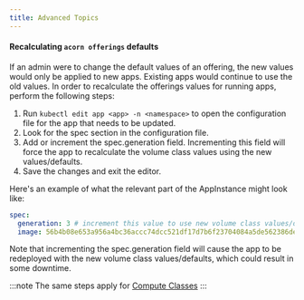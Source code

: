 ```yaml
---
title: Advanced Topics
---
```


#### Recalculating `acorn offerings` defaults
If an admin were to change the default values of an offering, the new values would only be applied to new apps. Existing apps would continue to use the old values.
In order to recalculate the offerings values for running apps, perform the following steps:

1. Run `kubectl edit app <app> -n <namespace>` to open the configuration file for the app that needs to be updated.
2. Look for the spec section in the configuration file.
3. Add or increment the spec.generation field. Incrementing this field will force the app to recalculate the volume class values using the new values/defaults.
4. Save the changes and exit the editor.

Here's an example of what the relevant part of the AppInstance might look like:

```yaml
spec:
  generation: 3 # increment this value to use new volume class values/defaults
  image: 56b4b08e653a956a4bc36accc74dcc521df17d7b6f23704084a5de562386de6d
```

Note that incrementing the spec.generation field will cause the app to be redeployed with the new volume class values/defaults, which could result in some downtime.

:::note
The same steps apply for [Compute Classes](50-running/55-compute-resources.md#compute-classes)
:::
